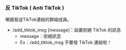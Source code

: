 ### **反 TikTok ( Anti TikTok )**

嘲諷發送TikTok連結的群組成員。

* /add_tiktok_msg [message]：設置拒絕 TikTok 的訊息
  - message：拒絕訊息
  - Ex：/add_tiktok_msg 不要發 TikTok 連結啦！
